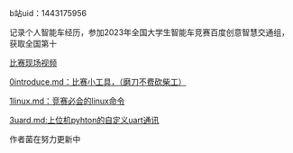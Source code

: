 b站uid：1443175956

记录个人智能车经历，参加2023年全国大学生智能车竞赛百度创意智慧交通组，获取全国第十

[比赛现场视频](https://www.bilibili.com/video/BV1aH4y1Q76f/?share_source=copy_web&vd_source=b79b0edd8533cef00da520163b9d920e)

[0introduce.md：比赛小工具，（磨刀不费砍柴工）](./0introduce.md)

[1linux.md：竞赛必会的linux命令](./1linux.md)

[3uard.md:上位机pyhton的自定义uart通讯](./3uart.md)

作者菌在努力更新中